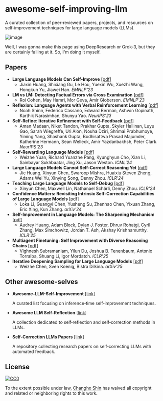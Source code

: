 # awesome-self-improving-llm
A curated collection of peer‑reviewed papers, projects, and resources on self‑improvement techniques for large language models (LLMs).

![image](https://github.com/user-attachments/assets/f99f87eb-5bb1-4057-bc1b-362eea3468ac)

Well, I was gonna make this page using DeepResearch or Grok-3, but they are certainly failing at it. So, I'm doing it myself.

## Papers
- **Large Language Models Can Self-Improve** [[pdf]](https://aclanthology.org/2023.emnlp-main.67.pdf)
  - Jiaxin Huang, Shixiang Gu, Le Hou, Yuexin Wu, Xuezhi Wang, Hongkun Yu, Jiawei Han. *EMNLP'23*
- **LM vs LM: Detecting Factual Errors via Cross Examination** [[pdf]](https://aclanthology.org/2023.emnlp-main.778.pdf)
  - Roi Cohen, May Hamri, Mor Geva, Amir Globerson. *EMNLP'23*
- **Reflexion: Language Agents with Verbal Reinforcement Learning** [[pdf]](https://openreview.net/pdf?id=vAElhFcKW6)
  - Noah Shinn, Federico Cassano, Edward Berman, Ashwin Gopinath, Karthik Narasimhan, Shunyu Yao. *NeurIPS'23*
- **Self-Refine: Iterative Refinement with Self-Feedback** [[pdf]](https://arxiv.org/pdf/2303.17651)
  - Aman Madaan, Niket Tandon, Prakhar Gupta, Skyler Hallinan, Luyu Gao, Sarah Wiegreffe, Uri Alon, Nouha Dziri, Shrimai Prabhumoye, Yiming Yang, Shashank Gupta, Bodhisattwa Prasad Majumder, Katherine Hermann, Sean Welleck, Amir Yazdanbakhsh, Peter Clark. *NeurIPS'23*
- **Self‑Rewarding Language Models** [[pdf]](https://arxiv.org/pdf/2401.10020)
  - Weizhe Yuan, Richard Yuanzhe Pang, Kyunghyun Cho, Xian Li, Sainbayar Sukhbaatar, Jing Xu, Jason Weston. *ICML'24*
- **Large Language Models Cannot Self-Correct Reasoning Yet** [[pdf]](https://openreview.net/pdf?id=IkmD3fKBPQ)
  - Jie Huang, Xinyun Chen, Swaroop Mishra, Huaixiu Steven Zheng, Adams Wei Yu, Xinying Song, Denny Zhou. *ICLR'24*
- **Teaching Large Language Models to Self‑Debug** [[pdf]](https://openreview.net/pdf?id=KuPixIqPiq)
  - Xinyun Chen, Maxwell Lin, Nathanael Schärli, Denny Zhou. *ICLR'24*
- **Confidence Matters: Revisiting Intrinsic Self-Correction Capabilities of Large Language Models** [[pdf]](https://arxiv.org/pdf/2402.12563v3)
  - Loka Li, Guangyi Chen, Yusheng Su, Zhenhao Chen, Yixuan Zhang, Eric Xing, Kun Zhang. *arXiv'24* 
- **Self-Improvement in Language Models: The Sharpening Mechanism** [[pdf]](https://arxiv.org/pdf/2412.01951)
  - Audrey Huang, Adam Block, Dylan J. Foster, Dhruv Rohatgi, Cyril Zhang, Max Simchowitz, Jordan T. Ash, Akshay Krishnamurthy. *ICLR'25*
- **Multiagent Finetuning: Self Improvement with Diverse Reasoning Chains** [[pdf]](https://arxiv.org/pdf/2501.05707)
  - Vighnesh Subramaniam, Yilun Du, Joshua B. Tenenbaum, Antonio Torralba, Shuang Li, Igor Mordatch. *ICLR'25*
- **Iterative Deepening Sampling for Large Language Models** [[pdf]](https://arxiv.org/pdf/2502.05449)
  - Weizhe Chen, Sven Koenig, Bistra Dilkina. *arXiv'25*

## Other awesome-selves
- **Awesome-LLM-Self-Improvement** [[link]](https://github.com/dongxiangjue/Awesome-LLM-Self-Improvement)
    
    A curated list focusing on inference‑time self‑improvement techniques.
    
- **Awesome LLM Self‑Reflection** [[link]](https://github.com/rxlqn/awesome-llm-self-reflection)
    
    A collection dedicated to self‑reflection and self‑correction methods in LLMs.
    
- **Self‑Correction LLMs Papers** [[link]](https://github.com/teacherpeterpan/self-correction-llm-papers)
    
    A repository collecting research papers on self‑correcting LLMs with automated feedback.
  
## License
[![CC0](http://mirrors.creativecommons.org/presskit/buttons/88x31/svg/cc-zero.svg)](https://creativecommons.org/publicdomain/zero/1.0/)

To the extent possible under law, [Changho Shin](https://github.com/ch-shin) has waived all copyright and related or neighboring rights to this work.
